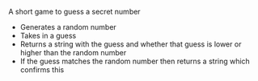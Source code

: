 A short game to guess a secret number

- Generates a random number
- Takes in a guess
- Returns a string with the guess and whether that guess is lower or higher than the random number
- If the guess matches the random number then returns a string which confirms this
